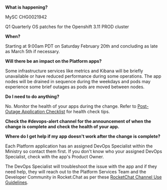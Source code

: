 **What is happening?**

MySC CHG0021942

Q1 Quarterly OS patches for the Openshift 3.11 PROD cluster

**When?**

Starting at 9:00am PDT on Saturday February 20th and concluding as late as March 5th if necessary.

**Will there be an impact on the Platform apps?**

Some infrastructure services like metrics and Kibana will be briefly unavailable or have reduced performance during some operations. The app nodes will be drained in sequence during the weekdays and pods may experience some brief outages as pods are moved between nodes.

**Do I need to do anything?**

No. Monitor the health of your apps during the change. Refer to [Post-Outage Application Checklist](https://developer.gov.bc.ca/Post-Outage-Application-Health-Checklist) for health check tips.

**Check the #devops-alert channel for the announcement of when the change is complete and check the health of your app.**

**Where do I get help if my app doesn't work after the change is complete?**

Each Platform application has an assigned DevOps Specialist within the Ministry so contact them first. If you don't know who your assigned DevOps Specialist, check with the app's Product Owner.

The DevOps Specialist will troubleshoot the issue with the app and if they need help, they will reach out to the Platform Services Team and the Developer Community in Rocket.Chat as per these [RocketChat Channel Use Guidelines](
https://developer.gov.bc.ca/Getting-human-support-for-issues-not-covered-by-devops-requests).
